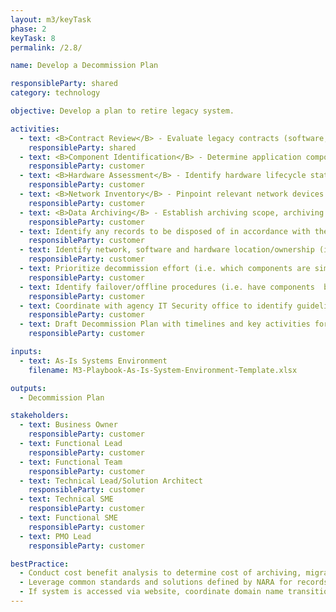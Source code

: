 ```yaml
---
layout: m3/keyTask
phase: 2
keyTask: 8
permalink: /2.8/

name: Develop a Decommission Plan

responsibleParty: shared
category: technology

objective: Develop a plan to retire legacy system.

activities:
  - text: <B>Contract Review</B> - Evaluate legacy contracts (software, infrastructure, and O&M) for expirations and renewal options.
    responsibleParty: shared
  - text: <B>Component Identification</B> - Determine application components needing decommissioning (test/production, userIDs, business app)
    responsibleParty: customer
  - text: <B>Hardware Assessment</B> - Identify hardware lifecycle status
    responsibleParty: customer
  - text: <B>Network Inventory</B> - Pinpoint relevant network devices.
    responsibleParty: customer
  - text: <B>Data Archiving</B> - Establish archiving scope, archiving details (data / schedule), & timelines. Engage <a href="https://www.archives.gov/records-mgmt/agency">Privacy Officer</a>
    responsibleParty: customer
  - text: Identify any records to be disposed of in accordance with the records retention schedule
    responsibleParty: customer
  - text: Identify network, software and hardware location/ownership (i.e. activities include but are not limited to population of assets, management of data stores and development and validation of assets)
    responsibleParty: customer
  - text: Prioritize decommission effort (i.e. which components are simple versus complex to offline)
    responsibleParty: customer
  - text: Identify failover/offline procedures (i.e. have components  backup/archive current state been verified)
    responsibleParty: customer
  - text: Coordinate with agency IT Security office to identify guidelines for managing/cleansing the data
    responsibleParty: customer
  - text: Draft Decommission Plan with timelines and key activities for retiring legacy system (based on activities noted above)
    responsibleParty: customer

inputs:
  - text: As-Is Systems Environment
    filename: M3-Playbook-As-Is-System-Environment-Template.xlsx

outputs:
  - Decommission Plan

stakeholders:
  - text: Business Owner
    responsibleParty: customer
  - text: Functional Lead
    responsibleParty: customer
  - text: Functional Team
    responsibleParty: customer
  - text: Technical Lead/Solution Architect
    responsibleParty: customer
  - text: Technical SME
    responsibleParty: customer
  - text: Functional SME
    responsibleParty: customer
  - text: PMO Lead
    responsibleParty: customer

bestPractice:
  - Conduct cost benefit analysis to determine cost of archiving, migrating legacy data, or maintaining legacy systems in place 
  - Leverage common standards and solutions defined by NARA for records management found at <a href="https://ussm.gsa.gov/fibf-ERM/">https://ussm.gsa.gov/fibf-ERM/ </a>
  - If system is accessed via website, coordinate domain name transition through Domain Name System (DNS) and with IT security POC
---
```

